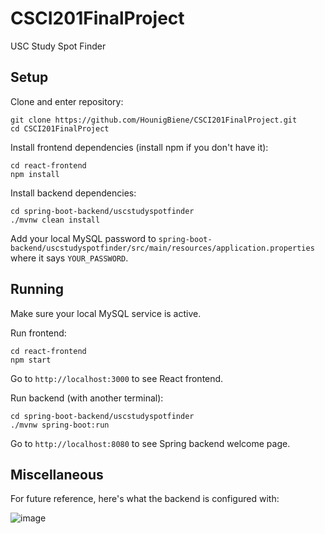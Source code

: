 # CSCI201FinalProject
USC Study Spot Finder

## Setup
Clone and enter repository:
```
git clone https://github.com/HounigBiene/CSCI201FinalProject.git
cd CSCI201FinalProject
```

Install frontend dependencies (install npm if you don't have it):
```
cd react-frontend
npm install
```

Install backend dependencies:
```
cd spring-boot-backend/uscstudyspotfinder
./mvnw clean install
```

Add your local MySQL password to `spring-boot-backend/uscstudyspotfinder/src/main/resources/application.properties`
where it says `YOUR_PASSWORD`.

## Running

Make sure your local MySQL service is active.

Run frontend:
```
cd react-frontend
npm start
```
Go to `http://localhost:3000` to see React frontend.

Run backend (with another terminal):
```
cd spring-boot-backend/uscstudyspotfinder
./mvnw spring-boot:run
```
Go to `http://localhost:8080` to see Spring backend welcome page.

## Miscellaneous
For future reference, here's what the backend is configured with:

![image](https://github.com/user-attachments/assets/3d596e2a-11e0-48a0-b7f5-23538e5bf6e2)



